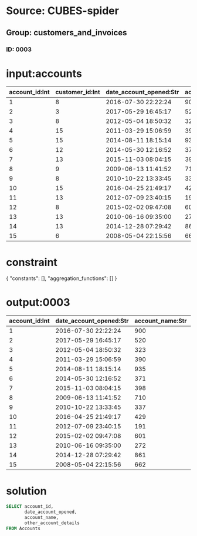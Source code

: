 # Source: CUBES-spider
## Group: customers_and_invoices
### ID: 0003

# input:accounts

| account_id:Int | customer_id:Int | date_account_opened:Str | account_name:Str | other_account_details:Str |
|---|---|---|---|---|
| 1 | 8 | 2016-07-30 22:22:24 | 900 | Regular |
| 2 | 3 | 2017-05-29 16:45:17 | 520 | VIP |
| 3 | 8 | 2012-05-04 18:50:32 | 323 | Regular |
| 4 | 15 | 2011-03-29 15:06:59 | 390 | VIP |
| 5 | 15 | 2014-08-11 18:15:14 | 935 | Regular |
| 6 | 12 | 2014-05-30 12:16:52 | 371 | Regular |
| 7 | 13 | 2015-11-03 08:04:15 | 398 | VIP |
| 8 | 9 | 2009-06-13 11:41:52 | 710 | Regular |
| 9 | 8 | 2010-10-22 13:33:45 | 337 | Regular |
| 10 | 15 | 2016-04-25 21:49:17 | 429 | VIP |
| 11 | 13 | 2012-07-09 23:40:15 | 191 | VIP |
| 12 | 8 | 2015-02-02 09:47:08 | 601 | Regular |
| 13 | 13 | 2010-06-16 09:35:00 | 272 | Regular |
| 14 | 13 | 2014-12-28 07:29:42 | 861 | VIP |
| 15 | 6 | 2008-05-04 22:15:56 | 662 | VIP |

# constraint

{
  "constants": [],
  "aggregation_functions": []
}

# output:0003

| account_id:Int | date_account_opened:Str | account_name:Str | other_account_details:Str |
|---|---|---|---|
| 1 | 2016-07-30 22:22:24 | 900 | Regular |
| 2 | 2017-05-29 16:45:17 | 520 | VIP |
| 3 | 2012-05-04 18:50:32 | 323 | Regular |
| 4 | 2011-03-29 15:06:59 | 390 | VIP |
| 5 | 2014-08-11 18:15:14 | 935 | Regular |
| 6 | 2014-05-30 12:16:52 | 371 | Regular |
| 7 | 2015-11-03 08:04:15 | 398 | VIP |
| 8 | 2009-06-13 11:41:52 | 710 | Regular |
| 9 | 2010-10-22 13:33:45 | 337 | Regular |
| 10 | 2016-04-25 21:49:17 | 429 | VIP |
| 11 | 2012-07-09 23:40:15 | 191 | VIP |
| 12 | 2015-02-02 09:47:08 | 601 | Regular |
| 13 | 2010-06-16 09:35:00 | 272 | Regular |
| 14 | 2014-12-28 07:29:42 | 861 | VIP |
| 15 | 2008-05-04 22:15:56 | 662 | VIP |

# solution

```sql
SELECT account_id,
       date_account_opened,
       account_name,
       other_account_details
FROM Accounts
```
